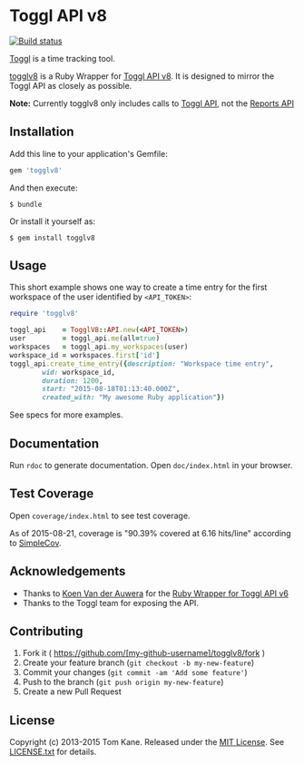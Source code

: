 # Toggl API v8

[![Build status](https://api.travis-ci.org/kanet77/togglv8.svg "Build Status")](https://travis-ci.org/kanet77/togglv8)

[Toggl](http://www.toggl.com) is a time tracking tool.

[togglv8](/) is a Ruby Wrapper for [Toggl API v8](https://github.com/toggl/toggl_api_docs). It is designed to mirror the Toggl API as closely as possible.

**Note:** Currently togglv8 only includes calls to [Toggl API](https://github.com/toggl/toggl_api_docs/blob/master/toggl_api.md), not the [Reports API](https://github.com/toggl/toggl_api_docs/blob/master/reports.md)

## Installation

Add this line to your application's Gemfile:

```ruby
gem 'togglv8'
```

And then execute:

    $ bundle

Or install it yourself as:

    $ gem install togglv8

## Usage

This short example shows one way to create a time entry for the first workspace of the user identified by `<API_TOKEN>`:

```ruby
require 'togglv8'

toggl_api    = TogglV8::API.new(<API_TOKEN>)
user         = toggl_api.me(all=true)
workspaces   = toggl_api.my_workspaces(user)
workspace_id = workspaces.first['id']
toggl_api.create_time_entry({description: "Workspace time entry",
        wid: workspace_id,
        duration: 1200,
        start: "2015-08-18T01:13:40.000Z",
        created_with: "My awesome Ruby application"})
```

See specs for more examples.

## Documentation

Run `rdoc` to generate documentation. Open `doc/index.html` in your browser.

## Test Coverage

Open `coverage/index.html` to see test coverage.

As of 2015-08-21, coverage is "90.39% covered at 6.16 hits/line" according to [SimpleCov](https://rubygems.org/gems/simplecov).

## Acknowledgements

- Thanks to [Koen Van der Auwera](https://github.com/atog) for the [Ruby Wrapper for Toggl API v6](https://github.com/atog/toggl)
- Thanks to the Toggl team for exposing the API.

## Contributing

1. Fork it ( https://github.com/[my-github-username]/togglv8/fork )
2. Create your feature branch (`git checkout -b my-new-feature`)
3. Commit your changes (`git commit -am 'Add some feature'`)
4. Push to the branch (`git push origin my-new-feature`)
5. Create a new Pull Request

## License

Copyright (c) 2013-2015 Tom Kane. Released under the [MIT License](http://opensource.org/licenses/mit-license.php). See [LICENSE.txt](LICENSE.txt) for details.